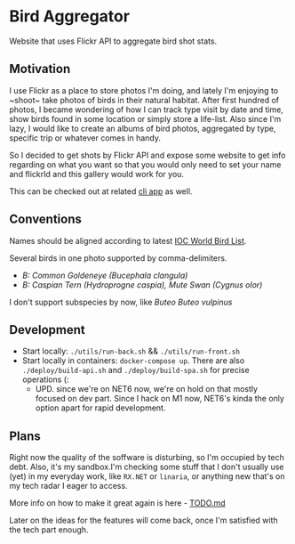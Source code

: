 # Bird Aggregator

Website that uses Flickr API to aggregate bird shot stats.

## Motivation

I use Flickr as a place to store photos I'm doing, and lately I'm enjoying to ~shoot~ take photos of birds in their natural habitat.
After first hundred of photos, I became wondering of how I can track type visit by date and time, show birds found in some location or simply store a life-list.
Also since I'm lazy, I would like to create an albums of bird photos, aggregated by type, specific trip or whatever comes in handy.

So I decided to get shots by Flickr API and expose some website to get info regarding on what you want so that you would only need to set your name and flickrId and this gallery would work for you.

This can be checked out at related [cli app](https://github.com/selfdeceited/bird-aggregator-cli) as well.

## Conventions

Names should be aligned according to latest [IOC World Bird List](http://www.worldbirdnames.org/).

Several birds in one photo supported by comma-delimiters.

- _B: Common Goldeneye (Bucephala clangula)_
- _B: Caspian Tern (Hydroprogne caspia), Mute Swan (Cygnus olor)_

I don't support subspecies by now, like  _Buteo Buteo vulpinus_

## Development

- Start locally: `./utils/run-back.sh` && `./utils/run-front.sh`
- Start locally in containers: `docker-compose up`. There are also `./deploy/build-api.sh` and `./deploy/build-spa.sh` for precise operations (:
    - UPD. since we're on NET6 now, we're on hold on that mostly focused on dev part. Since I hack on M1 now, NET6's kinda the only option apart for rapid development.


## Plans
Right now the quality of the soffware is disturbing, so I'm occupied by tech debt. Also, it's my sandbox.I'm checking some stuff that I don't usually use (yet) in my everyday work, like `RX.NET` or `linaria`, or anything new that's on my tech radar I eager to access.


More info on how to make it great again is here - [TODO.md](./TODO.md)

Later on the ideas for the features will come back, once I'm satisfied with the tech part enough.